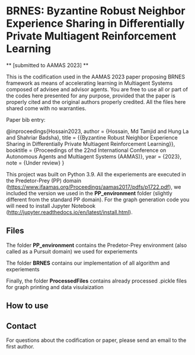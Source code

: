 # BRNES: Byzantine Robust Neighbor Experience Sharing in Differentially Private Multiagent Reinforcement Learning
** [submitted to AAMAS 2023] **

This is the codification used in the AAMAS 2023 paper proposing BRNES framework as means of accelerating learning in Multiagent Systems composed of advisee and advisor agents. You are free to use all or part of the codes here presented for any purpose, provided that the paper is properly cited and the original authors properly credited. All the files here shared come with no warranties.

Paper bib entry:

@inproceedings{Hossain2023,
author = {Hossain, Md Tamjid and
Hung La and
Shahriar Badsha},
title = {{Byzantine Robust Neighbor Experience Sharing in Differentially Private Multiagent Reinforcement Learning}},
booktitle = {Proceedings of the 22nd International Conference on Autonomous Agents and Multiagent Systems (AAMAS)},
year = {2023},
note = {Under review}
}

This project was built on Python 3.9. All the experiements are executed in the Predetor-Prey (PP) domain (https://www.ifaamas.org/Proceedings/aamas2017/pdfs/p1722.pdf), we included the version we used in the **PP_environment** folder (slightly different from the standard PP domain). For the graph generation code you will need to install Jupyter Notebook (http://jupyter.readthedocs.io/en/latest/install.html).

## Files

The folder **PP_environment** contains the Predetor-Prey environment (also called as a Pursuit domain) we used for experiements

The folder **BRNES** contains our implementation of all algorithm and experiements

Finally, the folder **ProcessedFiles** contains already processed .pickle files for graph printing and data visulaization

## How to use

## Contact
For questions about the codification or paper, please send an email to the first author.
